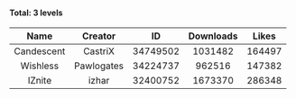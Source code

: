 #### Total: 3 levels

| Name | Creator | ID | Downloads | Likes |
|:---:|:---:|:---:|:---:|:---:|
| Candescent | CastriX | 34749502 | 1031482 | 164497
| Wishless | Pawlogates | 34224737 | 962516 | 147382
| IZnite | izhar | 32400752 | 1673370 | 286348
